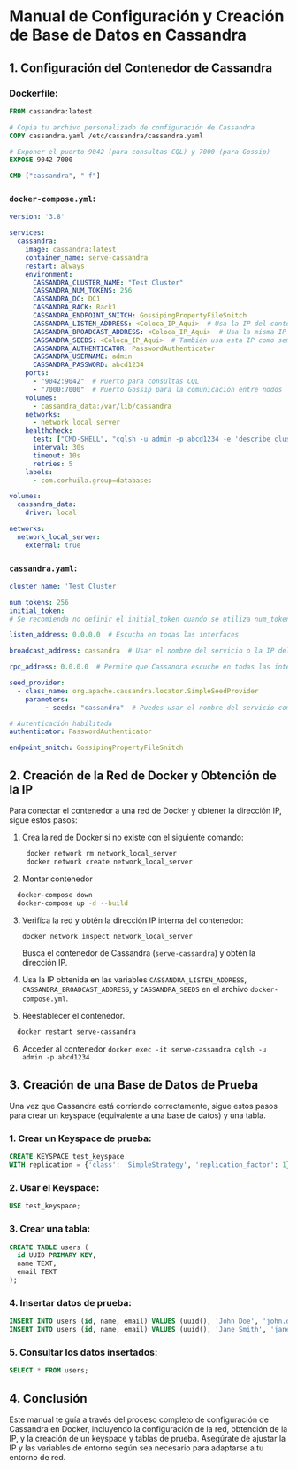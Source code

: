 
# Manual de Configuración y Creación de Base de Datos en Cassandra

## 1. Configuración del Contenedor de Cassandra

### Dockerfile:

```Dockerfile
FROM cassandra:latest

# Copia tu archivo personalizado de configuración de Cassandra
COPY cassandra.yaml /etc/cassandra/cassandra.yaml

# Exponer el puerto 9042 (para consultas CQL) y 7000 (para Gossip)
EXPOSE 9042 7000

CMD ["cassandra", "-f"]
```

### `docker-compose.yml`:

```yaml
version: '3.8'

services:
  cassandra:
    image: cassandra:latest
    container_name: serve-cassandra
    restart: always
    environment:
      CASSANDRA_CLUSTER_NAME: "Test Cluster"
      CASSANDRA_NUM_TOKENS: 256
      CASSANDRA_DC: DC1
      CASSANDRA_RACK: Rack1
      CASSANDRA_ENDPOINT_SNITCH: GossipingPropertyFileSnitch
      CASSANDRA_LISTEN_ADDRESS: <Coloca_IP_Aqui>  # Usa la IP del contenedor
      CASSANDRA_BROADCAST_ADDRESS: <Coloca_IP_Aqui>  # Usa la misma IP del contenedor
      CASSANDRA_SEEDS: <Coloca_IP_Aqui>  # También usa esta IP como semilla
      CASSANDRA_AUTHENTICATOR: PasswordAuthenticator
      CASSANDRA_USERNAME: admin
      CASSANDRA_PASSWORD: abcd1234
    ports:
      - "9042:9042"  # Puerto para consultas CQL
      - "7000:7000"  # Puerto Gossip para la comunicación entre nodos
    volumes:
      - cassandra_data:/var/lib/cassandra
    networks:
      - network_local_server
    healthcheck:
      test: ["CMD-SHELL", "cqlsh -u admin -p abcd1234 -e 'describe cluster'"]
      interval: 30s
      timeout: 10s
      retries: 5
    labels:
      - com.corhuila.group=databases

volumes:
  cassandra_data:
    driver: local

networks:
  network_local_server:
    external: true
```

### `cassandra.yaml`:

```yaml
cluster_name: 'Test Cluster'

num_tokens: 256
initial_token:
# Se recomienda no definir el initial_token cuando se utiliza num_tokens

listen_address: 0.0.0.0  # Escucha en todas las interfaces

broadcast_address: cassandra  # Usar el nombre del servicio o la IP del contenedor

rpc_address: 0.0.0.0  # Permite que Cassandra escuche en todas las interfaces para solicitudes RPC

seed_provider:
  - class_name: org.apache.cassandra.locator.SimpleSeedProvider
    parameters:
         - seeds: "cassandra"  # Puedes usar el nombre del servicio como semilla para el clúster

# Autenticación habilitada
authenticator: PasswordAuthenticator

endpoint_snitch: GossipingPropertyFileSnitch
```

## 2. Creación de la Red de Docker y Obtención de la IP

Para conectar el contenedor a una red de Docker y obtener la dirección IP, sigue estos pasos:

1. Crea la red de Docker si no existe con el siguiente comando:

   ```bash
    docker network rm network_local_server
    docker network create network_local_server
   ```

2. Montar contenedor 
  
  ```bash
    docker-compose down
    docker-compose up -d --build
  ``` 

3. Verifica la red y obtén la dirección IP interna del contenedor:

   ```bash
   docker network inspect network_local_server
   ```

   Busca el contenedor de Cassandra (`serve-cassandra`) y obtén la dirección IP.

4. Usa la IP obtenida en las variables `CASSANDRA_LISTEN_ADDRESS`, `CASSANDRA_BROADCAST_ADDRESS`, y `CASSANDRA_SEEDS` en el archivo `docker-compose.yml`.

5. Reestablecer el contenedor.
  
  ```bash
    docker restart serve-cassandra
  ```

6. Acceder al contenedor `docker exec -it serve-cassandra cqlsh -u admin -p abcd1234`

## 3. Creación de una Base de Datos de Prueba

Una vez que Cassandra está corriendo correctamente, sigue estos pasos para crear un keyspace (equivalente a una base de datos) y una tabla.

### 1. Crear un Keyspace de prueba:

```sql
CREATE KEYSPACE test_keyspace
WITH replication = {'class': 'SimpleStrategy', 'replication_factor': 1};
```

### 2. Usar el Keyspace:

```sql
USE test_keyspace;
```

### 3. Crear una tabla:

```sql
CREATE TABLE users (
  id UUID PRIMARY KEY,
  name TEXT,
  email TEXT
);
```

### 4. Insertar datos de prueba:

```sql
INSERT INTO users (id, name, email) VALUES (uuid(), 'John Doe', 'john.doe@example.com');
INSERT INTO users (id, name, email) VALUES (uuid(), 'Jane Smith', 'jane.smith@example.com');
```

### 5. Consultar los datos insertados:

```sql
SELECT * FROM users;
```

## 4. Conclusión

Este manual te guía a través del proceso completo de configuración de Cassandra en Docker, incluyendo la configuración de la red, obtención de la IP, y la creación de un keyspace y tablas de prueba. Asegúrate de ajustar la IP y las variables de entorno según sea necesario para adaptarse a tu entorno de red.
